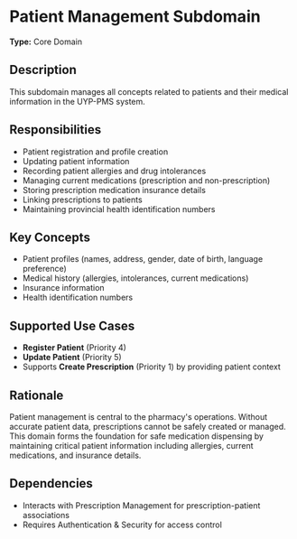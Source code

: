 # Patient Management Subdomain

**Type:** Core Domain

## Description

This subdomain manages all concepts related to patients and their medical information in the UYP-PMS system.

## Responsibilities

- Patient registration and profile creation
- Updating patient information
- Recording patient allergies and drug intolerances
- Managing current medications (prescription and non-prescription)
- Storing prescription medication insurance details
- Linking prescriptions to patients
- Maintaining provincial health identification numbers

## Key Concepts

- Patient profiles (names, address, gender, date of birth, language preference)
- Medical history (allergies, intolerances, current medications)
- Insurance information
- Health identification numbers

## Supported Use Cases

- **Register Patient** (Priority 4)
- **Update Patient** (Priority 5)
- Supports **Create Prescription** (Priority 1) by providing patient context

## Rationale

Patient management is central to the pharmacy's operations. Without accurate patient data, prescriptions cannot be safely created or managed. This domain forms the foundation for safe medication dispensing by maintaining critical patient information including allergies, current medications, and insurance details.

## Dependencies

- Interacts with Prescription Management for prescription-patient associations
- Requires Authentication & Security for access control

